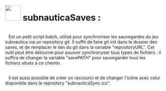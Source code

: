 # <h1><img src="subnauticaSync.ico" style="width: 50px;">  subnauticaSaves : </h1>  <br> &ensp; Est un petit script batch, utilisé pour synchroniser les sauvegardes du jeu subnautica via un repository git. Il suffit de faire git init dans le dossier des saves, et de remplacer le lien du git dans la variable "repositoryURL". Cet outil peut être détourné pour pouvoir synchronyser tous types de fichiers : il suffira de changer la variable "savePATH" pour sauvegarder tous les fichiers situés à ce chemin.

<br>&ensp; Il est aussi possible de créer un raccourci et de changer l'icône avec celui disponible dans le repository "subnauticaSync.ico".

